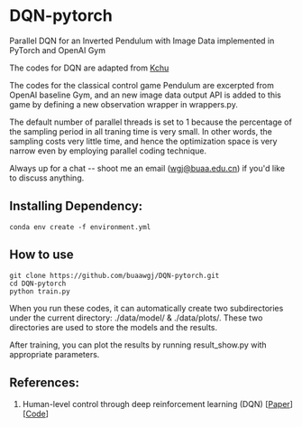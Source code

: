 # DQN-pytorch
Parallel DQN for an Inverted Pendulum with Image Data implemented in PyTorch and OpenAI Gym

The codes for DQN are adapted from [Kchu](<https://github.com/Kchu/DeepRL_PyTorch>) 

The codes for the classical control game Pendulum are excerpted from OpenAI baseline Gym, and an new image data output API is added to this game by defining a new observation wrapper in wrappers.py.

The default number of parallel threads is set to 1 because the percentage of the sampling period in all traning time is very small. In other words, the sampling costs very little time, and hence the optimization space is very narrow even by employing parallel coding technique.

Always up for a chat -- shoot me an email (wgj@buaa.edu.cn) if you'd like to discuss anything.

## Installing Dependency: 

```
conda env create -f environment.yml
```

## How to use

```
git clone https://github.com/buaawgj/DQN-pytorch.git
cd DQN-pytorch
python train.py
```

When you run these codes, it can automatically create two subdirectories under the current directory: ./data/model/ & ./data/plots/. These two directories are used to store the models and the results.

After training, you can plot the results by running result_show.py with appropriate parameters.

## References:

1. Human-level control through deep reinforcement learning (DQN)   [[Paper](https://www.nature.com/articles/nature14236)]   [[Code](https://github.com/buaawgj/DQN-pytorch/dqn.py)]
